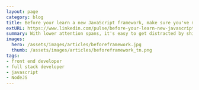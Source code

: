 ```yaml
---
layout: page
category: blog
title: Before your learn a new JavaScript framework, make sure you've mastered these essential techniques
extURL: https://www.linkedin.com/pulse/before-your-learn-new-javascript-framework-make-sure-youve-ray
summary: With lower attention spans, it's easy to get distracted by shiny new frameworks like React, AngularJS and others. Before you spend your valuable time on those frameworks, make sure you understand these essential JavaScript techniques.
images:
  hero: /assets/images/articles/beforeframework.jpg
  thumb: /assets/images/articles/beforeframework_tn.png
tags:
- front end developer
- full stack developer
- javascript
- NodeJS
---
```

